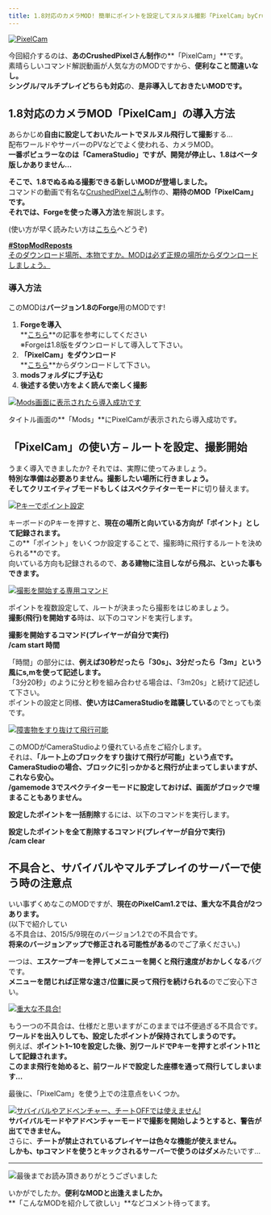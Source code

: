 ```yaml
---
title: 1.8対応のカメラMOD! 簡単にポイントを設定してヌルヌル撮影「PixelCam」byCrushedPixel
---
```


[![PixelCam](https://www.napoan.com/wp-content/uploads/imgs/3/1/310f5f1d.png)](#3/1/310f5f1d.png "PixelCam")  

今回紹介するのは、**あのCrushedPixelさん制作**の**「PixelCam」**です。  
素晴らしいコマンド解説動画が人気な方のMODですから、**便利なこと間違いなし。**   
**シングル/マルチプレイどちらも対応**の、**是非導入しておきたいMODです。**

## 1.8対応のカメラMOD「PixelCam」の導入方法

あらかじめ**自由に設定しておいたルートでヌルヌル飛行して撮影**する…  
配布ワールドやサーバーのPVなどでよく使われる、カメラMOD。  
**一番ポピュラーなのは「CameraStudio」ですが、開発が停止し、1.8はベータ版しかありません…**

**そこで、1.8でぬるぬる撮影できる新しいMODが登場しました。**  
コマンドの動画で有名な[CrushedPixelさん](http://www.youtube.com/channel/UCbGrzgowatCRk7x5gVXhz-g)制作の、**期待のMOD「PixelCam」**です。  
それでは、Forgeを使った**導入方法**を解説します。 

(使い方が早く読みたい方は[こちら](#how-to-use)へどうぞ)

[**#StopModReposts**  
そのダウンロード場所、本物ですか。MODは必ず正規の場所からダウンロードしましょう。](https://www.napoan.com/stop-mod-reposts/)

### 導入方法

このMODは**バージョン1.8のForge**用のMODです!

1.  **Forgeを導入**  
    **[こちら](/minecraft-je/howto/install-forge/)**の記事を参考にしてください  
    ※Forgeは1.8版をダウンロードして導入して下さい。
2.  **「PixelCam」をダウンロード**  
    **[こちら](http://www.minecraftforum.net/forums/mapping-and-modding/minecraft-mods/2327429-pixelcam-camera-studio-for-minecraft-1-8 "「PixelCam」のダウンロード")**からダウンロードして下さい。
3.  **modsフォルダにブチ込む** 
4.  **後述する使い方をよく読んで楽しく撮影**

[![Mods画面に表示されたら導入成功です](https://cdn-ak.f.st-hatena.com/images/fotolife/s/sasigume/20210208/20210208134325.png)](#4/1/410c185a.png "Mods画面に表示されたら導入成功です")

タイトル画面の**「Mods」**にPixelCamが表示されたら導入成功です。

## 「PixelCam」の使い方 – ルートを設定、撮影開始

うまく導入できましたか? それでは、実際に使ってみましょう。  
**特別な準備は必要ありません。**撮影したい場所に行きましょう。  
そして**クリエイティブモードもしくはスペクテイターモード**に切り替えます。 

[![Pキーでポイント設定](https://cdn-ak.f.st-hatena.com/images/fotolife/s/sasigume/20210208/20210208134003.png)](#3/d/3dd842f9.png "Pキーでポイント設定")

キーボードのPキーを押すと、**現在の場所と向いている方向が「ポイント」として記録されます。**  
この**「ポイント」をいくつか設定することで、撮影時に飛行するルートを決められる**のです。  
向いている方向も記録されるので、**ある建物に注目しながら飛ぶ、といった事もできます。**

[![撮影を開始する専用コマンド](https://www.napoan.com/wp-content/uploads/imgs/4/c/4cf8c683.png)](#4/c/4cf8c683.png "撮影を開始する専用コマンド")

ポイントを複数設定して、ルートが決まったら撮影をはじめましょう。  
**撮影(飛行)を開始する**時は、以下のコマンドを実行します。

**撮影を開始するコマンド(プレイヤーが自分で実行)  
/cam start 時間**

「時間」の部分には、**例えば30秒だったら「30s」、3分だったら「3m」という風にs,mを使って記述します。**  
「3分20秒」のように分と秒を組み合わせる場合は、「3m20s」と続けて記述して下さい。  
ポイントの設定と同様、**使い方はCameraStudioを踏襲している**のでとっても楽です。

[![障害物をすり抜けて飛行可能](https://cdn-ak.f.st-hatena.com/images/fotolife/s/sasigume/20210208/20210208153621.png)](#a/8/a8d97830.png "障害物をすり抜けて飛行可能")

このMODがCameraStudioより優れている点をご紹介します。  
それは、**「ルート上のブロックをすり抜けて飛行が可能」**という点です。  
**CameraStudioの場合、ブロックに引っかかると飛行が止まってしまいます**が、これなら安心。  
/gamemode 3で**スペクテイターモードに設定しておけば、画面がブロックで埋まることもありません。**

**設定したポイントを一括削除**するには、以下のコマンドを実行します。

**設定したポイントを全て削除するコマンド(プレイヤーが自分で実行)  
/cam clear**

## 不具合と、サバイバルやマルチプレイのサーバーで使う時の注意点

いい事ずくめなこのMODですが、**現在のPixelCam1.2では、重大な不具合が2つあります。**  
(以下で紹介してい  
る不具合は、2015/5/9現在のバージョン1.2での不具合です。  
**将来のバージョンアップで修正される可能性がある**のでご了承ください。)

一つは、**エスケープキーを押してメニューを開くと飛行速度がおかしくなる**バグです。  
**メニューを閉じれば正常な速さ/位置に戻って飛行を続けられる**のでご安心下さい。

[![重大な不具合!](https://cdn-ak.f.st-hatena.com/images/fotolife/s/sasigume/20210208/20210208131620.png)](#1/f/1fce253e.png "重大な不具合!")

もう一つの不具合は、仕様だと思いますがこのままでは不便過ぎる不具合です。  
**ワールドを出入りしても、設定したポイントが保持されてしまうのです。**  
例えば、**ポイント1~10を設定した後、別ワールドでPキーを押すとポイント11として記録されます。**  
**このまま飛行を始めると、前ワールドで設定した座標を通って飛行してしまいます…**

最後に、「PixelCam」を使う上での注意点をいくつか。

[![サバイバルやアドベンチャー、チートOFFでは使えません!](https://cdn-ak.f.st-hatena.com/images/fotolife/s/sasigume/20210208/20210208145033.png)](#7/d/7d9d6df6.png "サバイバルやアドベンチャー、チートOFFでは使えません!")  
**サバイバルモードやアドベンチャーモードで撮影を開始しようとすると、警告が出てできません。**  
さらに、**チートが禁止されているプレイヤーは色々な機能が使えません。**  
**しかも、tpコマンドを使うとキックされるサーバーで使うのはダメ**みたいです…

---

![最後までお読み頂きありがとうございました](https://cdn-ak.f.st-hatena.com/images/fotolife/s/sasigume/20210208/20210208162522.png)

いかがでしたか。**便利なMODと出逢えましたか。**  
**「こんなMODを紹介して欲しい」**などコメント待ってます。
